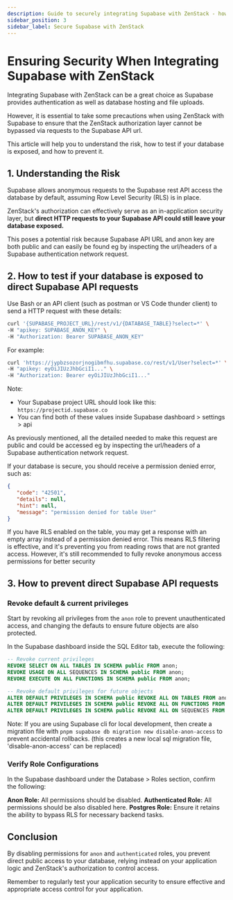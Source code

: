 ```yaml
---
description: Guide to securely integrating Supabase with ZenStack - how to prevent unauthorized access.
sidebar_position: 3
sidebar_label: Secure Supabase with ZenStack
---
```



# Ensuring Security When Integrating Supabase with ZenStack

Integrating Supabase with ZenStack can be a great choice as Supabase provides authentication as well as database hosting and file uploads.

However, it is essential to take some precautions when using ZenStack with Supabase to ensure that the ZenStack authorization layer cannot be bypassed via requests to the Supabase API url.

This article will help you to understand the risk, how to test if your database is exposed, and how to prevent it.

## 1.  Understanding the Risk

Supabase allows anonymous requests to the Supabase rest API access the database by default, assuming Row Level Security (RLS) is in place. 

ZenStack's authorization can effectively serve as an in-application security layer, but **direct HTTP requests to your Supabase API could still leave your database exposed.**

This poses a potential risk because Supabase API URL and anon key are both public and can easily be found eg by inspecting the url/headers of a Supabase authentication network request.


## 2. How to test if your database is exposed to direct Supabase API requests

Use Bash or an API client (such as postman or VS Code thunder client) to send a HTTP request with these details:

```bash
curl '{SUPABASE_PROJECT_URL}/rest/v1/{DATABASE_TABLE}?select=*' \
-H "apikey: SUPABASE_ANON_KEY" \
-H "Authorization: Bearer SUPABASE_ANON_KEY"
```

For example:

```bash
curl 'https://jypbzsozorjnogibmfhu.supabase.co/rest/v1/User?select=*' \
-H "apikey: eyOiJIUzJhbGciI1..." \
-H "Authorization: Bearer eyOiJIUzJhbGciI1..."
```

Note:
- Your Supabase project URL should look like this: `https://projectid.supabase.co`
- You can find both of these values inside Supabase dashboard > settings > api

As previously mentioned, all the detailed needed to make this request are public and could be accessed eg by inspecting the url/headers of a Supabase authentication network request.

If your database is secure, you should receive a permission denied error, such as:

```json
{
   "code": "42501",
   "details": null,
   "hint": null,
   "message": "permission denied for table User"
}
```

If you have RLS enabled on the table, you may get a response with an empty array instead of a permission denied error. This means RLS filtering is effective, and it's preventing you from reading rows that are not granted access. However, it's still recommended to fully revoke anonymous access permissions for better security

## 3. How to prevent direct Supabase API requests

### Revoke default & current privileges

Start by revoking all privileges from the `anon` role to prevent unauthenticated access, and changing the defauts to ensure future objects are also protected.

In the Supabase dashboard inside the SQL Editor tab, execute the following:

```sql
-- Revoke current privileges
REVOKE SELECT ON ALL TABLES IN SCHEMA public FROM anon;
REVOKE USAGE ON ALL SEQUENCES IN SCHEMA public FROM anon;
REVOKE EXECUTE ON ALL FUNCTIONS IN SCHEMA public FROM anon;

-- Revoke default privileges for future objects
ALTER DEFAULT PRIVILEGES IN SCHEMA public REVOKE ALL ON TABLES FROM anon;
ALTER DEFAULT PRIVILEGES IN SCHEMA public REVOKE ALL ON FUNCTIONS FROM anon;
ALTER DEFAULT PRIVILEGES IN SCHEMA public REVOKE ALL ON SEQUENCES FROM anon;
```

Note: If you are using Supabase cli for local development, then create a migration file with `pnpm supabase db migration new disable-anon-access` to prevent accidental rollbacks. (this creates a new local sql migration file, 'disable-anon-access' can be replaced)

### Verify Role Configurations

In the Supabase dashboard under the Database > Roles section, confirm the following:

**Anon Role:**  All permissions should be disabled.
**Authenticated Role:** All permissions should be also disabled here.
**Postgres Role:** Ensure it retains the ability to bypass RLS for necessary backend tasks.


## Conclusion

By disabling permissions for `anon` and `authenticated` roles, you prevent direct public access to your database, relying instead on your application logic and ZenStack's authorization to control access.

Remember to regularly test your application security to ensure effective and appropriate access control for your application.



